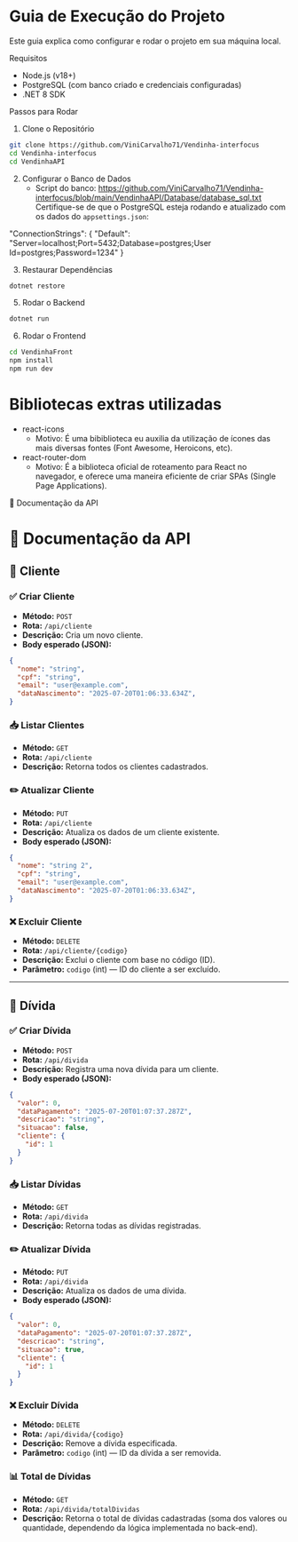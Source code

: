 # Guia de Execução do Projeto

Este guia explica como configurar e rodar o projeto em sua máquina local.

Requisitos

- Node.js (v18+)
- PostgreSQL (com banco criado e credenciais configuradas)
- .NET 8 SDK

Passos para Rodar

1. Clone o Repositório

```bash
git clone https://github.com/ViniCarvalho71/Vendinha-interfocus
cd Vendinha-interfocus
cd VendinhaAPI
```

2. Configurar o Banco de Dados
   - Script do banco: https://github.com/ViniCarvalho71/Vendinha-interfocus/blob/main/VendinhaAPI/Database/database_sql.txt
Certifique-se de que o PostgreSQL esteja rodando e atualizado com os dados do `appsettings.json`:

"ConnectionStrings": {
  "Default": "Server=localhost;Port=5432;Database=postgres;User Id=postgres;Password=1234"
}

3. Restaurar Dependências
   
```bash
dotnet restore
```
5. Rodar o Backend
   
```bash
dotnet run
```
6. Rodar o Frontend
   
```bash
cd VendinhaFront
npm install
npm run dev
```

# Bibliotecas extras utilizadas

- react-icons
  * Motivo: É uma bibiblioteca eu auxilia da utilização de ícones das mais diversas fontes (Font Awesome, Heroicons, etc).
- react-router-dom
  * Motivo:  É a biblioteca oficial de roteamento para React no navegador, e oferece uma maneira eficiente de criar SPAs (Single Page Applications).


📘 Documentação da API
# 📘 Documentação da API

## 🔹 Cliente

### ✅ Criar Cliente
- **Método:** `POST`
- **Rota:** `/api/cliente`
- **Descrição:** Cria um novo cliente.
- **Body esperado (JSON):**
```json
{
  "nome": "string",
  "cpf": "string",
  "email": "user@example.com",
  "dataNascimento": "2025-07-20T01:06:33.634Z",
}
```

### 📥 Listar Clientes
- **Método:** `GET`
- **Rota:** `/api/cliente`
- **Descrição:** Retorna todos os clientes cadastrados.

### ✏️ Atualizar Cliente
- **Método:** `PUT`
- **Rota:** `/api/cliente`
- **Descrição:** Atualiza os dados de um cliente existente.
- **Body esperado (JSON):**
```json
{
  "nome": "string 2",
  "cpf": "string",
  "email": "user@example.com",
  "dataNascimento": "2025-07-20T01:06:33.634Z",
}
```

### ❌ Excluir Cliente
- **Método:** `DELETE`
- **Rota:** `/api/cliente/{codigo}`
- **Descrição:** Exclui o cliente com base no código (ID).
- **Parâmetro:** `codigo` (int) — ID do cliente a ser excluído.

---

## 🔸 Dívida

### ✅ Criar Dívida
- **Método:** `POST`
- **Rota:** `/api/divida`
- **Descrição:** Registra uma nova dívida para um cliente.
- **Body esperado (JSON):**
```json
{
  "valor": 0,
  "dataPagamento": "2025-07-20T01:07:37.287Z",
  "descricao": "string",
  "situacao": false,
  "cliente": {
    "id": 1
  }
}
```

### 📥 Listar Dívidas
- **Método:** `GET`
- **Rota:** `/api/divida`
- **Descrição:** Retorna todas as dívidas registradas.

### ✏️ Atualizar Dívida
- **Método:** `PUT`
- **Rota:** `/api/divida`
- **Descrição:** Atualiza os dados de uma dívida.
- **Body esperado (JSON):**
```json
{
  "valor": 0,
  "dataPagamento": "2025-07-20T01:07:37.287Z",
  "descricao": "string",
  "situacao": true,
  "cliente": {
    "id": 1
  }
}
```

### ❌ Excluir Dívida
- **Método:** `DELETE`
- **Rota:** `/api/divida/{codigo}`
- **Descrição:** Remove a dívida especificada.
- **Parâmetro:** `codigo` (int) — ID da dívida a ser removida.

### 📊 Total de Dívidas
- **Método:** `GET`
- **Rota:** `/api/divida/totalDividas`
- **Descrição:** Retorna o total de dívidas cadastradas (soma dos valores ou quantidade, dependendo da lógica implementada no back-end).
